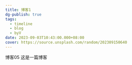 ```yaml
---
title: 博客1
dg-publish: true
tags:
  - timeline
  - blog
  - byV
date: 2023-09-03T10:43:00.000+08:00
cover: https://source.unsplash.com/random/202309150640
---
```

<span 
class='ob-timelines' 
data-date='2023-09-03-10' 
data-title='博客05' 
data-img = 'https://source.unsplash.com/random/202309150640'
data-type='range'
data-end='2023-09-15-09'> 
博客05
</span>
这是一篇博客